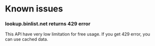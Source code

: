 # Known issues

### lookup.binlist.net returns 429 error
This API have very low limitation for free usage. If you get 429 error, you can use cached data.